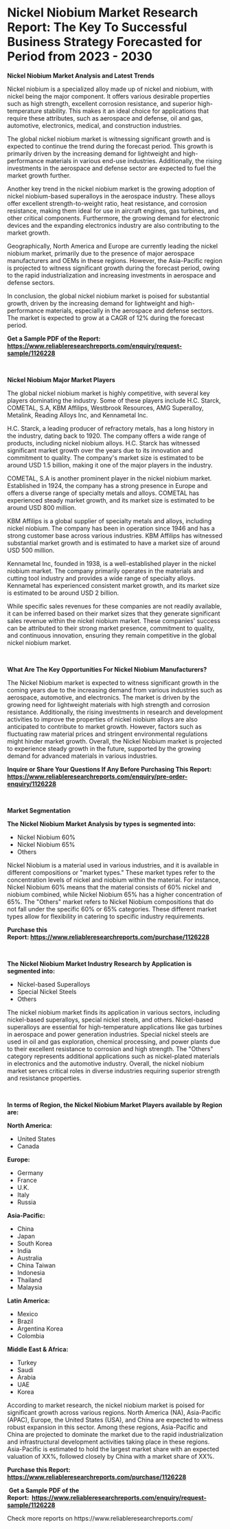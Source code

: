 <p><h1>Nickel Niobium Market Research Report: The Key To Successful Business Strategy Forecasted for Period from 2023 - 2030</h1></p><p><strong>Nickel Niobium Market Analysis and Latest Trends</strong></p>
<p><p>Nickel niobium is a specialized alloy made up of nickel and niobium, with nickel being the major component. It offers various desirable properties such as high strength, excellent corrosion resistance, and superior high-temperature stability. This makes it an ideal choice for applications that require these attributes, such as aerospace and defense, oil and gas, automotive, electronics, medical, and construction industries.</p><p>The global nickel niobium market is witnessing significant growth and is expected to continue the trend during the forecast period. This growth is primarily driven by the increasing demand for lightweight and high-performance materials in various end-use industries. Additionally, the rising investments in the aerospace and defense sector are expected to fuel the market growth further.</p><p>Another key trend in the nickel niobium market is the growing adoption of nickel niobium-based superalloys in the aerospace industry. These alloys offer excellent strength-to-weight ratio, heat resistance, and corrosion resistance, making them ideal for use in aircraft engines, gas turbines, and other critical components. Furthermore, the growing demand for electronic devices and the expanding electronics industry are also contributing to the market growth.</p><p>Geographically, North America and Europe are currently leading the nickel niobium market, primarily due to the presence of major aerospace manufacturers and OEMs in these regions. However, the Asia-Pacific region is projected to witness significant growth during the forecast period, owing to the rapid industrialization and increasing investments in aerospace and defense sectors.</p><p>In conclusion, the global nickel niobium market is poised for substantial growth, driven by the increasing demand for lightweight and high-performance materials, especially in the aerospace and defense sectors. The market is expected to grow at a CAGR of 12% during the forecast period.</p></p>
<p><strong>Get a Sample PDF of the Report:&nbsp; <a href="https://www.reliableresearchreports.com/enquiry/request-sample/1126228">https://www.reliableresearchreports.com/enquiry/request-sample/1126228</a></strong></p>
<p>&nbsp;</p>
<p><strong>Nickel Niobium Major Market Players</strong></p>
<p><p>The global nickel niobium market is highly competitive, with several key players dominating the industry. Some of these players include H.C. Starck, COMETAL, S.A, KBM Affilips, Westbrook Resources, AMG Superalloy, Metalink, Reading Alloys Inc, and Kennametal Inc.</p><p>H.C. Starck, a leading producer of refractory metals, has a long history in the industry, dating back to 1920. The company offers a wide range of products, including nickel niobium alloys. H.C. Starck has witnessed significant market growth over the years due to its innovation and commitment to quality. The company's market size is estimated to be around USD 1.5 billion, making it one of the major players in the industry.</p><p>COMETAL, S.A is another prominent player in the nickel niobium market. Established in 1924, the company has a strong presence in Europe and offers a diverse range of specialty metals and alloys. COMETAL has experienced steady market growth, and its market size is estimated to be around USD 800 million.</p><p>KBM Affilips is a global supplier of specialty metals and alloys, including nickel niobium. The company has been in operation since 1946 and has a strong customer base across various industries. KBM Affilips has witnessed substantial market growth and is estimated to have a market size of around USD 500 million.</p><p>Kennametal Inc, founded in 1938, is a well-established player in the nickel niobium market. The company primarily operates in the materials and cutting tool industry and provides a wide range of specialty alloys. Kennametal has experienced consistent market growth, and its market size is estimated to be around USD 2 billion.</p><p>While specific sales revenues for these companies are not readily available, it can be inferred based on their market sizes that they generate significant sales revenue within the nickel niobium market. These companies' success can be attributed to their strong market presence, commitment to quality, and continuous innovation, ensuring they remain competitive in the global nickel niobium market.</p></p>
<p>&nbsp;</p>
<p><strong>What Are The Key Opportunities For Nickel Niobium Manufacturers?</strong></p>
<p><p>The Nickel Niobium market is expected to witness significant growth in the coming years due to the increasing demand from various industries such as aerospace, automotive, and electronics. The market is driven by the growing need for lightweight materials with high strength and corrosion resistance. Additionally, the rising investments in research and development activities to improve the properties of nickel niobium alloys are also anticipated to contribute to market growth. However, factors such as fluctuating raw material prices and stringent environmental regulations might hinder market growth. Overall, the Nickel Niobium market is projected to experience steady growth in the future, supported by the growing demand for advanced materials in various industries.</p></p>
<p><strong>Inquire or Share Your Questions If Any Before Purchasing This Report: <a href="https://www.reliableresearchreports.com/enquiry/pre-order-enquiry/1126228">https://www.reliableresearchreports.com/enquiry/pre-order-enquiry/1126228</a></strong></p>
<p>&nbsp;</p>
<p><strong>Market Segmentation</strong></p>
<p><strong>The Nickel Niobium Market Analysis by types is segmented into:</strong></p>
<p><ul><li>Nickel Niobium 60%</li><li>Nickel Niobium 65%</li><li>Others</li></ul></p>
<p><p>Nickel Niobium is a material used in various industries, and it is available in different compositions or "market types." These market types refer to the concentration levels of nickel and niobium within the material. For instance, Nickel Niobium 60% means that the material consists of 60% nickel and niobium combined, while Nickel Niobium 65% has a higher concentration of 65%. The "Others" market refers to Nickel Niobium compositions that do not fall under the specific 60% or 65% categories. These different market types allow for flexibility in catering to specific industry requirements.</p></p>
<p><strong>Purchase this Report:&nbsp;<a href="https://www.reliableresearchreports.com/purchase/1126228">https://www.reliableresearchreports.com/purchase/1126228</a></strong></p>
<p>&nbsp;</p>
<p><strong>The Nickel Niobium Market Industry Research by Application is segmented into:</strong></p>
<p><ul><li>Nickel-based Superalloys</li><li>Special Nickel Steels</li><li>Others</li></ul></p>
<p><p>The nickel niobium market finds its application in various sectors, including nickel-based superalloys, special nickel steels, and others. Nickel-based superalloys are essential for high-temperature applications like gas turbines in aerospace and power generation industries. Special nickel steels are used in oil and gas exploration, chemical processing, and power plants due to their excellent resistance to corrosion and high strength. The "Others" category represents additional applications such as nickel-plated materials in electronics and the automotive industry. Overall, the nickel niobium market serves critical roles in diverse industries requiring superior strength and resistance properties.</p></p>
<p>&nbsp;</p>
<p><strong>In terms of Region, the Nickel Niobium Market Players available by Region are:</strong></p>
<p>
    <p> <strong> North America: </strong>
        <ul>
            <li>United States</li>
            <li>Canada</li>
        </ul>
        </p> 
    <p> <strong> Europe: </strong>
        <ul>
            <li>Germany</li>
            <li>France</li>
            <li>U.K.</li>
            <li>Italy</li>
            <li>Russia</li>
        </ul>
        </p> 
    <p> <strong> Asia-Pacific: </strong>
        <ul>
            <li>China</li>
            <li>Japan</li>
            <li>South Korea</li>
            <li>India</li>
            <li>Australia</li>
            <li>China Taiwan</li>
            <li>Indonesia</li>
            <li>Thailand</li>
            <li>Malaysia</li>
        </ul>
        </p> 
    <p> <strong> Latin America: </strong>
        <ul>
            <li>Mexico</li>
            <li>Brazil</li>
            <li>Argentina Korea</li>
            <li>Colombia</li>
        </ul>
        </p> 
    <p> <strong> Middle East & Africa: </strong>
        <ul>
            <li>Turkey</li>
            <li>Saudi</li>
            <li>Arabia</li>
            <li>UAE</li>
            <li>Korea</li>
        </ul>
    </p>
    </p>
<p><p>According to market research, the nickel niobium market is poised for significant growth across various regions. North America (NA), Asia-Pacific (APAC), Europe, the United States (USA), and China are expected to witness robust expansion in this sector. Among these regions, Asia-Pacific and China are projected to dominate the market due to the rapid industrialization and infrastructural development activities taking place in these regions. Asia-Pacific is estimated to hold the largest market share with an expected valuation of XX%, followed closely by China with a market share of XX%.</p></p>
<p><strong>Purchase this Report: <a href="https://www.reliableresearchreports.com/purchase/1126228">https://www.reliableresearchreports.com/purchase/1126228</a></strong></p>
<p>&nbsp;<strong>Get a Sample PDF of the Report:&nbsp;&nbsp;<a href="https://www.reliableresearchreports.com/enquiry/request-sample/1126228">https://www.reliableresearchreports.com/enquiry/request-sample/1126228</a></strong></p>
<p><strong></strong></p>
<p>Check more reports on https://www.reliableresearchreports.com/</p>